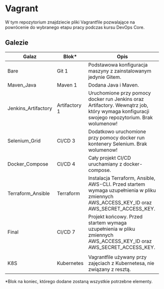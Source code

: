 # Vagrant
W tym repozytorium znajdziecie pliki Vagrantfile pozwalające na powrócenie do wybranego etapu pracy podczas kursu DevOps Core.

## Galezie 

|Galaz  | Blok*  | Opis | 
|---|---|---|
| Bare | Git 1  |Podstawowa konfiguracja maszyny z zainstalowanym jedynie Gitem. |
| Maven_Java  | Maven 1   | Dodana Java i Maven.  |
| Jenkins_Artifactory  | Artifactory 1   | Uruchomione przy pomocy docker run Jenkins oraz Artifactory. Wewnątrz job, który wymaga konfiguracji swojego repozytorium. Brak wolumenow! |
| Selenium_Grid | CI/CD 3 | Dodatkowo uruchomione przy pomocy docker run kontenery Selenium. Brak wolumenow! |
| Docker_Compose | CI/CD 4 |  Cały projekt CI/CD uruchamiany z docker-compose.|
| Terraform_Ansible | Terraform | Instalacja Terraform, Ansible, AWS-CLI. Przed startem wymaga uzupełnienia w pliku zmiennych AWS_ACCESS_KEY_ID oraz AWS_SECRET_ACCESS_KEY.|
| Final | CI/CD 7 | Projekt końcowy. Przed startem wymaga uzupełnienia w pliku zmiennych AWS_ACCESS_KEY_ID oraz AWS_SECRET_ACCESS_KEY. |
||||
| K8S | Kubernetes | Vagrantfile używany przy zajęciach z Kubernetesa, nie związany z resztą. |

*Blok na koniec, którego dodane zostaną wszystkie potrzebne elementy.
